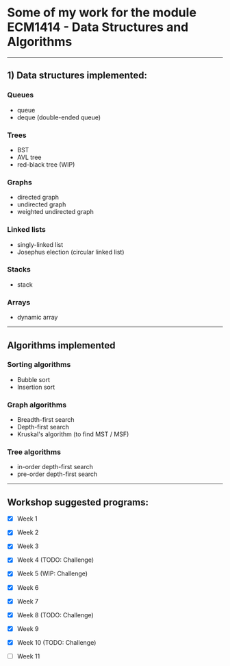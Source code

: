 # Some of my work for the module ECM1414 - Data Structures and Algorithms

---

## 1) Data structures implemented:

### Queues
- queue
- deque (double-ended queue)

### Trees
- BST
- AVL tree
- red-black tree (WIP)

### Graphs
- directed graph
- undirected graph
- weighted undirected graph

### Linked lists
- singly-linked list
- Josephus election (circular linked list)

### Stacks
- stack

### Arrays
- dynamic array


---

## Algorithms implemented 

### Sorting algorithms
- Bubble sort
- Insertion sort

### Graph algorithms
- Breadth-first search
- Depth-first search
- Kruskal's algorithm (to find MST / MSF)

### Tree algorithms
- in-order depth-first search
- pre-order depth-first search

---

## Workshop suggested programs:

- [x] Week 1
- [x] Week 2
- [x] Week 3
- [x] Week 4 (TODO: Challenge)
- [x] Week 5 (WIP: Challenge)
- [x] Week 6
- [x] Week 7
- [x] Week 8 (TODO: Challenge)
- [x] Week 9
- [x] Week 10 (TODO: Challenge)
- [ ] Week 11


